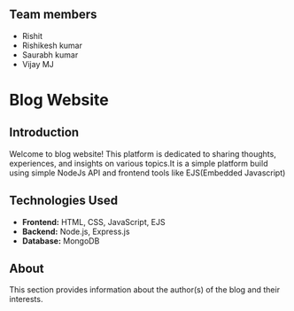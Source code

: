 ## Team members
- Rishit
- Rishikesh kumar
- Saurabh kumar
- Vijay MJ

# Blog Website

## Introduction
Welcome to blog website! This platform is dedicated to sharing thoughts, experiences, and insights on various topics.It is a simple platform build using simple NodeJs API and frontend tools like EJS(Embedded Javascript)

## Technologies Used
- **Frontend:** HTML, CSS, JavaScript, EJS
- **Backend:** Node.js, Express.js
- **Database:** MongoDB

## About
This section provides information about the author(s) of the blog and their interests.



